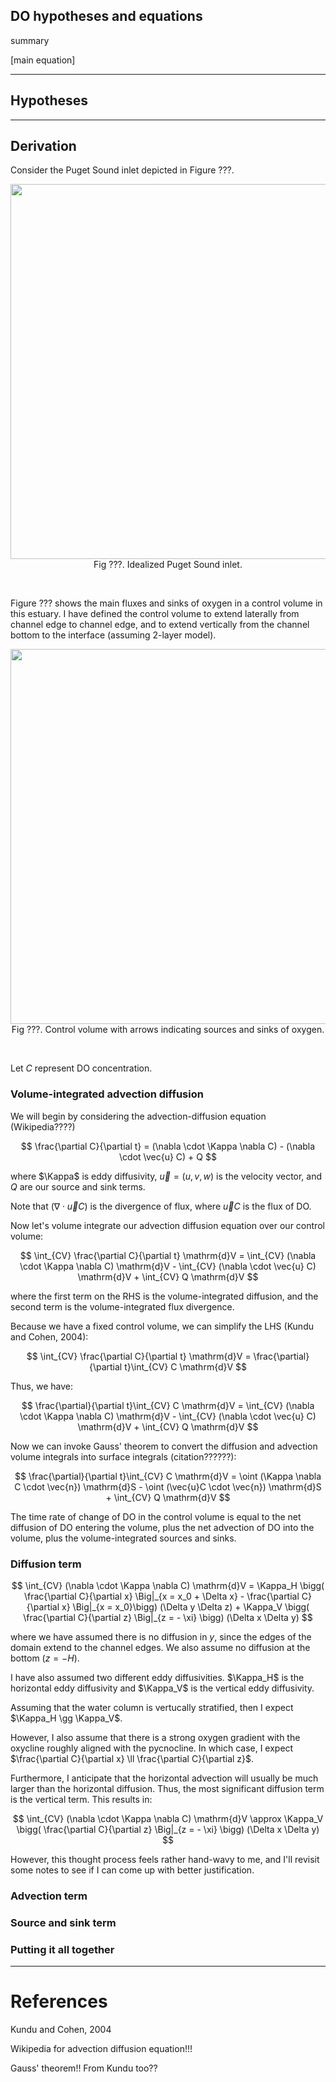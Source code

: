 ## DO hypotheses and equations

summary

[main equation]

---
## Hypotheses

---
## Derivation

Consider the Puget Sound inlet depicted in Figure ???. 

<p style="text-align:center;"><img src="" width="600"/><br>Fig ???. Idealized Puget Sound inlet.</p><br>

Figure ??? shows the main fluxes and sinks of oxygen in a control volume in this estuary. I have defined the control volume to extend laterally from channel edge to channel edge, and to extend vertically from the channel bottom to the interface (assuming 2-layer model).

<p style="text-align:center;"><img src="" width="600"/><br>Fig ???. Control volume with arrows indicating sources and sinks of oxygen.</p><br>

Let $C$ represent DO concentration.

### Volume-integrated advection diffusion

We will begin by considering the advection-diffusion equation (Wikipedia????)

$$
\frac{\partial C}{\partial t} = (\nabla \cdot \Kappa \nabla C) - (\nabla \cdot \vec{u} C) + Q
$$

where $\Kappa$ is eddy diffusivity, $\vec{u} = (u,v,w)$ is the velocity vector, and $Q$ are our source and sink terms. 

Note that $(\nabla \cdot \vec{u} C)$ is the divergence of flux, where $\vec{u} C$ is the flux of DO. 

Now let's volume integrate our advection diffusion equation over our control volume:

$$
\int_{CV} \frac{\partial C}{\partial t} \mathrm{d}V = 
\int_{CV} (\nabla \cdot \Kappa \nabla C) \mathrm{d}V - 
\int_{CV} (\nabla \cdot \vec{u} C) \mathrm{d}V + 
\int_{CV} Q \mathrm{d}V
$$

where the first term on the RHS is the volume-integrated diffusion, and the second term is the volume-integrated flux divergence.

Because we have a fixed control volume, we can simplify the LHS (Kundu and Cohen, 2004):

$$
\int_{CV} \frac{\partial C}{\partial t} \mathrm{d}V = 
\frac{\partial}{\partial t}\int_{CV} C \mathrm{d}V
$$

Thus, we have:

$$
\frac{\partial}{\partial t}\int_{CV} C \mathrm{d}V = 
\int_{CV} (\nabla \cdot \Kappa \nabla C) \mathrm{d}V - 
\int_{CV} (\nabla \cdot \vec{u} C) \mathrm{d}V + 
\int_{CV} Q \mathrm{d}V
$$

Now we can invoke Gauss' theorem to convert the diffusion and advection volume integrals into surface integrals (citation??????):

$$
\frac{\partial}{\partial t}\int_{CV} C \mathrm{d}V = 
\oint (\Kappa \nabla C \cdot \vec{n}) \mathrm{d}S - 
\oint (\vec{u}C \cdot \vec{n}) \mathrm{d}S + 
\int_{CV} Q \mathrm{d}V
$$

The time rate of change of DO in the control volume is equal to the net diffusion of DO entering the volume, plus the net advection of DO into the volume, plus the volume-integrated sources and sinks.

### Diffusion term

$$
\int_{CV} (\nabla \cdot \Kappa \nabla C) \mathrm{d}V = 
\Kappa_H \bigg( \frac{\partial C}{\partial x} \Big|_{x = x_0 + \Delta x} - \frac{\partial C}{\partial x} \Big|_{x = x_0}\bigg) (\Delta y \Delta z) +
\Kappa_V \bigg( \frac{\partial C}{\partial z} \Big|_{z = - \xi} \bigg) (\Delta x \Delta y)
$$

where we have assumed there is no diffusion in $y$, since the edges of the domain extend to the channel edges. We also assume no diffusion at the bottom ($z=-H$). 

I have also assumed two different eddy diffusivities. $\Kappa_H$ is the horizontal eddy diffusivity and $\Kappa_V$ is the vertical eddy diffusivity.

Assuming that the water column is vertucally stratified, then I expect $\Kappa_H \gg \Kappa_V$. 

However, I also assume that there is a strong oxygen gradient with the oxycline roughly aligned with the pycnocline. In which case, I expect $\frac{\partial C}{\partial x} \ll \frac{\partial C}{\partial z}$.

Furthermore, I anticipate that the horizontal advection will usually be much larger than the horizontal diffusion. Thus, the most significant diffusion term is the vertical term. This results in:

$$
\int_{CV} (\nabla \cdot \Kappa \nabla C) \mathrm{d}V \approx
\Kappa_V \bigg( \frac{\partial C}{\partial z} \Big|_{z = - \xi} \bigg) (\Delta x \Delta y)
$$

However, this thought process feels rather hand-wavy to me, and I'll revisit some notes to see if I can come up with better justification.

### Advection term

### Source and sink term

### Putting it all together

---
# References

Kundu and Cohen, 2004

Wikipedia for advection diffusion equation!!!

Gauss' theorem!! From Kundu too??


